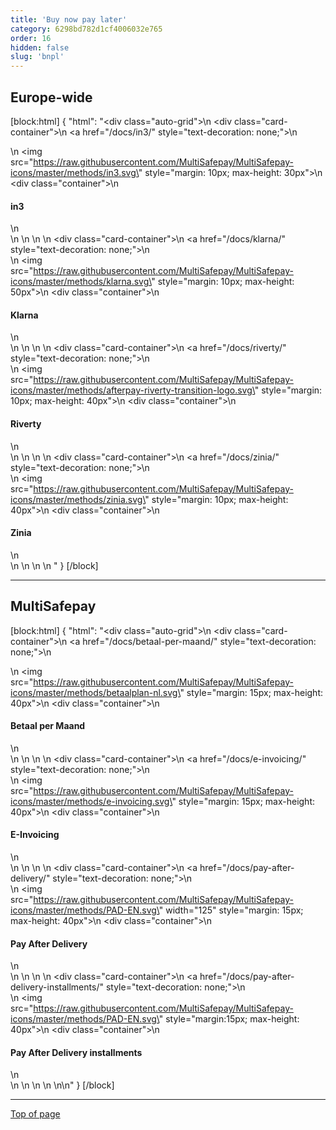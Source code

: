 ```yaml
---
title: 'Buy now pay later'
category: 6298bd782d1cf4006032e765
order: 16
hidden: false
slug: 'bnpl'
--- 
```

## Europe-wide

[block:html]
{
  "html": "<div class=\"auto-grid\">\n    <div class=\"card-container\">\n        <a href=\"/docs/in3/\" style=\"text-decoration: none;\">\n            <div>\n                <img src=\"https://raw.githubusercontent.com/MultiSafepay/MultiSafepay-icons/master/methods/in3.svg\" style=\"margin: 10px; max-height: 30px\">\n                <div class=\"container\">\n                    <h4><b>in3</b></h4>\n                </div>\n            </div>\n        </a>\n    </div>\n    <div class=\"card-container\">\n        <a href=\"/docs/klarna/\" style=\"text-decoration: none;\">\n            <div>\n                <img src=\"https://raw.githubusercontent.com/MultiSafepay/MultiSafepay-icons/master/methods/klarna.svg\" style=\"margin: 10px; max-height: 50px\">\n                <div class=\"container\">\n                    <h4><b>Klarna</b></h4>\n                </div>\n            </div>\n        </a>\n    </div>\n    <div class=\"card-container\">\n        <a href=\"/docs/riverty/\" style=\"text-decoration: none;\">\n            <div>\n                <img src=\"https://raw.githubusercontent.com/MultiSafepay/MultiSafepay-icons/master/methods/afterpay-riverty-transition-logo.svg\" style=\"margin: 10px; max-height: 40px\">\n                <div class=\"container\">\n                    <h4><b>Riverty</b></h4>\n                </div>\n            </div>\n        </a>\n    </div>\n  <div class=\"card-container\">\n        <a href=\"/docs/zinia/\" style=\"text-decoration: none;\">\n            <div>\n                <img src=\"https://raw.githubusercontent.com/MultiSafepay/MultiSafepay-icons/master/methods/zinia.svg\" style=\"margin: 10px; max-height: 40px\">\n                <div class=\"container\">\n                    <h4><b>Zinia</b></h4>\n                </div>\n            </div>\n        </a>\n    </div>\n    </div>"
}
[/block]

---
## MultiSafepay

[block:html]
{
  "html": "<div class=\"auto-grid\">\n    <div class=\"card-container\">\n        <a href=\"/docs/betaal-per-maand/\" style=\"text-decoration: none;\">\n            <div>\n                <img src=\"https://raw.githubusercontent.com/MultiSafepay/MultiSafepay-icons/master/methods/betaalplan-nl.svg\" style=\"margin: 15px; max-height: 40px\">\n                <div class=\"container\">\n                    <h4><b>Betaal per Maand</b></h4>\n                </div>\n            </div>\n        </a>\n    </div>\n    <div class=\"card-container\">\n        <a href=\"/docs/e-invoicing/\" style=\"text-decoration: none;\">\n            <div>\n                <img src=\"https://raw.githubusercontent.com/MultiSafepay/MultiSafepay-icons/master/methods/e-invoicing.svg\" style=\"margin: 15px; max-height: 40px\">\n                <div class=\"container\">\n                    <h4><b>E-Invoicing</b></h4>\n                </div>\n            </div>\n        </a>\n    </div>\n    <div class=\"card-container\">\n        <a href=\"/docs/pay-after-delivery/\" style=\"text-decoration: none;\">\n            <div>\n                <img src=\"https://raw.githubusercontent.com/MultiSafepay/MultiSafepay-icons/master/methods/PAD-EN.svg\" width=\"125\" style=\"margin: 15px; max-height: 40px\">\n                <div class=\"container\">\n                    <h4><b>Pay After Delivery</b></h4>\n                </div>\n            </div>\n        </a>\n    </div>\n    <div class=\"card-container\">\n        <a href=\"/docs/pay-after-delivery-installments/\" style=\"text-decoration: none;\">\n            <div>\n                <img src=\"https://raw.githubusercontent.com/MultiSafepay/MultiSafepay-icons/master/methods/PAD-EN.svg\" style=\"margin:15px; max-height: 40px\">\n                <div class=\"container\">\n                    <h4><b>Pay After Delivery installments</b></h4>\n                </div>\n            </div>\n        </a>\n    </div>\n  </div>\n\n<style>\n\nb {\n  color: #384248 !important;\n}\n  \n.auto-grid {\n  --auto-grid-min-size: 175px;\n  \n  display: grid;\n  grid-template-columns: repeat(auto-fill, minmax(var(--auto-grid-min-size), 1fr));\n}\n\n.card-container {\n  box-shadow: 0 4px 8px 0 rgba(0, 0, 0, 0.2); /* this adds the \"card\" effect */\n  padding: 16px;\n  text-align: center;\n  border-radius: 5px;\n  margin: 8px\n} \n\n.card-container:hover {\n  box-shadow: 0 8px 16px 0 rgb(0 0 0 / 20%);\n  transform: translateY(-0.2rem);\n  transition: all 0.2s;\n  cursor: pointer;\n}  \n\n</style>"
}
[/block]
<br>

---
[Top of page](#)
